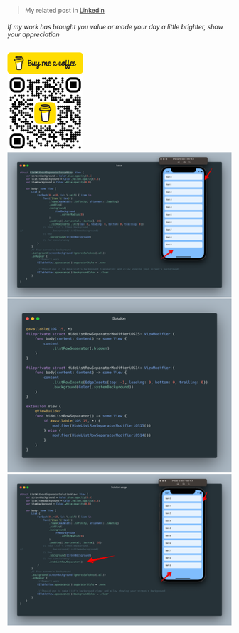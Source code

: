> My related post in [LinkedIn](https://www.linkedin.com/posts/vladyslav-fil_iosdevelopment-swiftui-codingtips-activity-7030522350907346944-6N3k?utm_source=share&utm_medium=member_desktop)

###### If my work has brought you value or made your day a little brighter, show your appreciation

<a href="https://www.buymeacoffee.com/vfil">
<img src="../../bmc/bmc-button.png" width="170px">
<br/>
<img src="../../bmc/bmc_qr.png" width="170px">
</a>

<img src="resources/IssueListRowSeparatorIOS14.png">
<img src="resources/HideListRowSeparatorModifier.png">
<img src="resources/SolutionListRowSeparatorIOS14.png">
